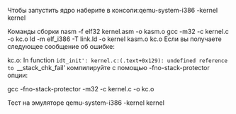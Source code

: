 Чтобы запустить ядро наберите в консоли:qemu-system-i386 -kernel kernel

Команды сборки
nasm -f elf32 kernel.asm -o kasm.o
gcc -m32 -c kernel.c -o kc.o
ld -m elf_i386 -T link.ld -o kernel kasm.o kc.o
Если вы получаете следующее сообщение об ошибке:

kc.o: In function `idt_init':
kernel.c:(.text+0x129): undefined reference to `__stack_chk_fail'
компилируйте с помощью -fno-stack-protector опции:

gcc -fno-stack-protector -m32 -c kernel.c -o kc.o

Тест на эмуляторе
qemu-system-i386 -kernel kernel

